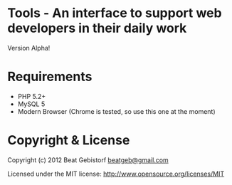 # Tools - An interface to support web developers in their daily work

Version Alpha!

# Requirements

* PHP 5.2+
* MySQL 5
* Modern Browser (Chrome is tested, so use this one at the moment)

# Copyright & License

Copyright (c) 2012 Beat Gebistorf <beatgeb@gmail.com>

Licensed under the MIT license:
http://www.opensource.org/licenses/MIT